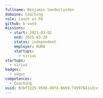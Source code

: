 ```yaml
---
fullname: Benjamin Vanderlynden
domaine: Coaching
role: Coach et PO
github: b-vand
missions:
  - start: 2021-03-02
    end: 2025-03-28
    status: independent
    employer: NUMA
    startups:
      - sirius
startups:
  - sirius
badges:
  - segur
competences:
  - Coaching
uuid: 93bf3225-9588-49f8-8b69-74997841a3cc
---
```

